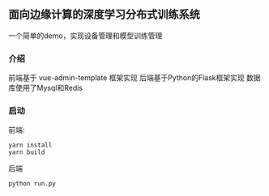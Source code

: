 ## 面向边缘计算的深度学习分布式训练系统

一个简单的demo，实现设备管理和模型训练管理


### 介绍
前端基于 vue-admin-template 框架实现
后端基于Python的Flask框架实现
数据库使用了Mysql和Redis

### 启动
前端: 
```
yarn install
yarn build
```
后端
```
python run.py
```
